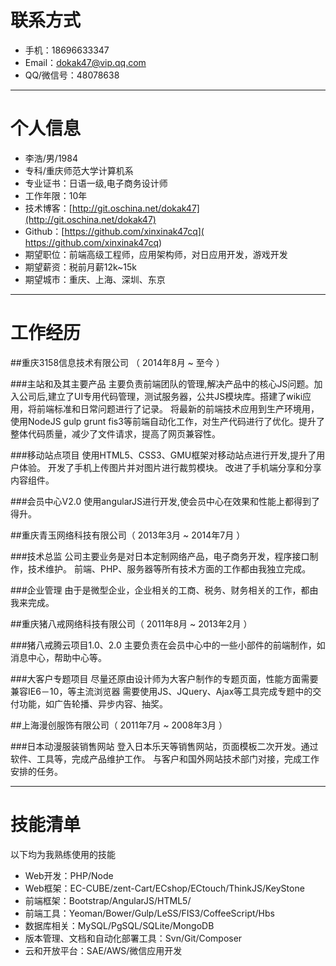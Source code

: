# 联系方式

- 手机：18696633347
- Email：dokak47@vip.qq.com
- QQ/微信号：48078638

---

# 个人信息

 - 李浩/男/1984 
 - 专科/重庆师范大学计算机系 
 - 专业证书：日语一级,电子商务设计师 
 - 工作年限：10年
 - 技术博客：[http://git.oschina.net/dokak47](http://git.oschina.net/dokak47) 
 - Github：[https://github.com/xinxinak47cq]( https://github.com/xinxinak47cq)
 - 期望职位：前端高级工程师，应用架构师，对日应用开发，游戏开发
 - 期望薪资：税前月薪12k~15k
 - 期望城市：重庆、上海、深圳、东京
 
 ---
 
# 工作经历
 
##重庆3158信息技术有限公司 （ 2014年8月 ~ 至今 ）
 
###主站和及其主要产品 
 主要负责前端团队的管理,解决产品中的核心JS问题。加入公司后,建立了UI专用代码管理，测试服务器，公共JS模块库。搭建了wiki应用，将前端标准和日常问题进行了记录。
 将最新的前端技术应用到生产环境用，使用NodeJS gulp grunt fis3等前端自动化工作，对生产代码进行了优化。提升了整体代码质量，减少了文件请求，提高了网页兼容性。
 
###移动站点项目 
 使用HTML5、CSS3、GMU框架对移动站点进行开发,提升了用户体验。
 开发了手机上传图片并对图片进行裁剪模块。
 改进了手机端分享和分享内容组件。
 
###会员中心V2.0
 使用angularJS进行开发,使会员中心在效果和性能上都得到了得升。

##重庆青玉网络科技有限公司（ 2013年3月 ~ 2014年7月 ）

###技术总监
公司主要业务是对日本定制网络产品，电子商务开发，程序接口制作，技术维护。
前端、PHP、服务器等所有技术方面的工作都由我独立完成。

###企业管理
由于是微型企业，企业相关的工商、税务、财务相关的工作，都由我来完成。

##重庆猪八戒网络科技有限公司（ 2011年8月 ~ 2013年2月 ）

###猪八戒腾云项目1.0、2.0
主要负责在会员中心中的一些小部件的前端制作，如消息中心，帮助中心等。

###大客户专题项目
尽量还原由设计师为大客户制作的专题页面，性能方面需要兼容IE6－10，等主流浏览器
需要使用JS、JQuery、Ajax等工具完成专题中的交付功能，如广告轮播、异步内容、抽奖。

##上海漫创服饰有限公司（ 2011年7月 ~ 2008年3月 ）

###日本动漫服装销售网站
登入日本乐天等销售网站，页面模板二次开发。通过软件、工具等，完成产品维护工作。
与客户和国外网站技术部门对接，完成工作安排的任务。

---

# 技能清单

以下均为我熟练使用的技能

- Web开发：PHP/Node
- Web框架：EC-CUBE/zent-Cart/ECshop/ECtouch/ThinkJS/KeyStone
- 前端框架：Bootstrap/AngularJS/HTML5/
- 前端工具：Yeoman/Bower/Gulp/LeSS/FIS3/CoffeeScript/Hbs
- 数据库相关：MySQL/PgSQL/SQLite/MongoDB
- 版本管理、文档和自动化部署工具：Svn/Git/Composer
- 云和开放平台：SAE/AWS/微信应用开发
